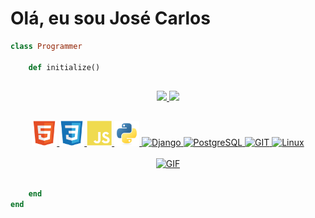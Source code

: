# Olá, eu sou José Carlos

```ruby 
class Programmer

	def initialize() 
```

##

<div align="center">
  <a href="https://github.com/jcddsj01">
  <img height="180em" src="https://github-readme-stats.vercel.app/api?username=jcddsj01&show_icons=true&theme=dracula&include_all_commits=true&count_private=true"/>
  <img height="180em" src="https://github-readme-stats.vercel.app/api/top-langs/?username=jcddsj01&layout=compact&langs_count=7&theme=dracula"/>
</div>

##

<div align="center">
  <img alt="HTML" height="40" width="40" src="https://raw.githubusercontent.com/devicons/devicon/master/icons/html5/html5-original.svg">
  <img alt="CSS" height="40" width="40" src="https://raw.githubusercontent.com/devicons/devicon/master/icons/css3/css3-original.svg">
  <img alt="Js" height="40" width="40" src="https://raw.githubusercontent.com/devicons/devicon/master/icons/javascript/javascript-plain.svg">
  <img alt="Python" height="40" width="40" src="https://raw.githubusercontent.com/devicons/devicon/master/icons/python/python-original.svg">
  <img alt="Django" height="50" width="50" src="https://cdn.jsdelivr.net/gh/devicons/devicon/icons/django/django-plain-wordmark.svg" />
  <img alt="PostgreSQL" height="50" width="40" src="https://cdn.jsdelivr.net/gh/devicons/devicon/icons/postgresql/postgresql-original-wordmark.svg" />
  <img alt="GIT" height="50" width="50" src="https://cdn.jsdelivr.net/gh/devicons/devicon/icons/git/git-original-wordmark.svg" />
  <img alt="Linux" height="40" width="40" src="https://cdn.jsdelivr.net/gh/devicons/devicon/icons/linux/linux-original.svg" /><br>
  
  <br>
  
  <img alt="GIF" src="https://media-exp1.licdn.com/dms/image/C4E22AQG6YT8vCLpgmQ/feedshare-shrink_2048_1536/0/1649168416546?e=2147483647&v=beta&t=sEqiKTXIZwl_apch5oy1gPIi10FGvdQ8xuZNx0xgC5M" width="512px" height="384px" />
</div><br>

```ruby 
	end 
end 
```
